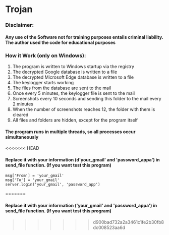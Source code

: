# Trojan

### Disclaimer:

#### Any use of the Software not for training purposes entails criminal liability. The author used the code for educational purposes

### How it Work (only on Windows):

1. The program is written to Windows startup via the registry
2. The decrypted Google database is written to a file
3. The decrypted Microsoft Edge database is written to a file
4. The keylogger starts working
5. The files from the database are sent to the mail
6. Once every 5 minutes, the keylogger file is sent to the mail
7. Screenshots every 10 seconds and sending this folder to the mail every 2 minutes
8. When the number of screenshots reaches 12, the folder with them is cleared
9. All files and folders are hidden, except for the program itself

#### The program runs in multiple threads, so all processes occur simultaneously

<<<<<<< HEAD
#### Replace it with your information (d'your_gmail' and 'password_appa') in **send_file** function. (If you want test this program)
 
```
msg['From'] = 'your_gmail'
msg['To'] = 'your_gmail'
server.login('your_gmail', 'password_app')
``` 
=======
#### Replace it with your information ('your_gmail' and 'password_appa') in send_file function. (If you want test this program) 
>>>>>>> d900bad732a2a3461c1fe2b30fb8dc008523aa6d
